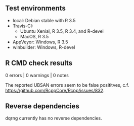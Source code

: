 ## Test environments
* local:  Debian stable with R 3.5
* Travis-CI:
    * Ubuntu Xenial, R 3.5, R 3.4, and R-devel
    * MacOS, R 3.5
* AppVeyor: Windows, R 3.5
* winbuilder: Windows, R-devel

## R CMD check results

0 errors | 0 warnings | 0 notes

The reported UBSAN errors seem to be false posititves, c.f.
<https://github.com/RcppCore/Rcpp/issues/832>.

## Reverse dependencies

dqrng currently has no reverse dependencies.
